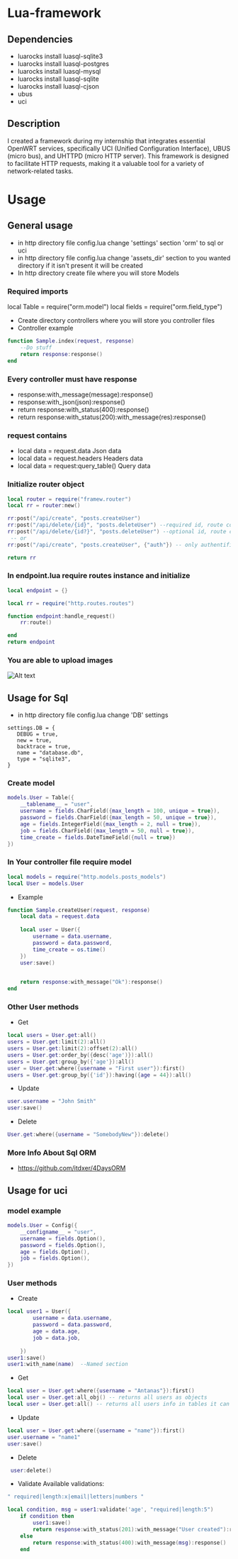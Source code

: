 # Lua-framework


## Dependencies
 - luarocks install luasql-sqlite3
 - luarocks install luasql-postgres
 - luarocks install luasql-mysql
 - luarocks install luasql-sqlite
 - luarocks install luasql-cjson
 - ubus
 - uci



## Description


I created a framework during my internship that integrates essential OpenWRT services, specifically UCI (Unified Configuration Interface), UBUS (micro bus), and UHTTPD (micro HTTP server). This framework is designed to facilitate HTTP requests, making it a valuable tool for a variety of network-related tasks.



# Usage


## General usage
 - in http directory file config.lua change 'settings' section 'orm' to sql or uci
 - in http directory file config.lua change 'assets_dir' section to you wanted directory if it isn't present it will be created
 - In http directory create file where you will store Models

### Required imports 

local Table = require("orm.model")
local fields = require("orm.field_type")

 - Create directory controllers where you will store you controller files
 - Controller example
```lua
function Sample.index(request, response)
    --Do stuff
    return response:response()
end
```

 ### Every controller must have response
 
 - response:with_message(message):response()
 - response:with_json(json):response()
 - return response:with_status(400):response()
 - return response:with_status(200):with_message(res):response()

### request contains

 - local data = request.data   Json data
 - local data = request.headers   Headers data
 - local data = request:query_table()   Query  data


### Initialize router object
```lua
local router = require("framew.router")
local rr = router:new()

rr:post("/api/create", "posts.createUser")
rr:post("/api/delete/{id}", "posts.deleteUser") --required id, route could look like this -> localhost/api/delete/1
rr:post("/api/delete/{id?}", "posts.deleteUser") --optional id, route could look like this -> localhost/api/delete/1 or localhost/api/delete
 -- or 
rr:post("/api/create", "posts.createUser", {"auth"}) -- only authentificated users can access this endpoint

return rr
```
### In endpoint.lua require routes instance and initialize 
```lua
local endpoint = {}

local rr = require("http.routes.routes")

function endpoint:handle_request()
    rr:route()

end
return endpoint
```
### You are able to upload images
![Alt text](image.png)


## Usage for Sql
 - in http directory file config.lua change 'DB' settings

 ```
 settings.DB = {
    DEBUG = true,
    new = true,
    backtrace = true,
    name = "database.db",
    type = "sqlite3",
}
 ```

 ### Create model
```lua
models.User = Table({
    __tablename__ = "user",
    username = fields.CharField({max_length = 100, unique = true}),
    password = fields.CharField({max_length = 50, unique = true}),
    age = fields.IntegerField({max_length = 2, null = true}),
    job = fields.CharField({max_length = 50, null = true}),
    time_create = fields.DateTimeField({null = true})
})
```
 ### In Your controller file require model
```lua
local models = require("http.models.posts_models")
local User = models.User
```

 - Example
```lua
function Sample.createUser(request, response)
    local data = request.data
   
    local user = User({
        username = data.username,
        password = data.password,
        time_create = os.time()
    })
    user:save()

   
    return response:with_message("Ok"):response()
end
```
### Other User methods

 - Get
```lua
local users = User.get:all()
users = User.get:limit(2):all()
users = User.get:limit(2):offset(2):all()
users = User.get:order_by({desc('age')}):all()
users = User.get:group_by({'age'}):all()
user = User.get:where({username = "First user"}):first()
users = User.get:group_by({'id'}):having({age = 44}):all()
```

 - Update
```lua
user.username = "John Smith"
user:save()
```
 - Delete
```lua
User.get:where({username = "SomebodyNew"}):delete()
```
### More Info About Sql ORM
 - https://github.com/itdxer/4DaysORM

## Usage for uci 

### model example
```lua
models.User = Config({
    __configname__ = "user",
    username = fields.Option(),
    password = fields.Option(),
    age = fields.Option(),
    job = fields.Option(),
})
```
### User methods

 - Create
```lua
local user1 = User({
        username = data.username,
        password = data.password,
        age = data.age,
        job = data.job,
 
    })
user1:save()
user1:with_name(name)  --Named section
```
 - Get
```lua
local user = User.get:where({username = "Antanas"}):first()
local user = User.get:all_obj() -- returns all users as objects
local user = User.get:all() -- returns all users info in tables it can be converted to json

```
 - Update
```lua
local user = User.get:where({username = "name"}):first()
user.username = "name1"
user:save()
```

 - Delete
```lua
 user:delete()
```
 - Validate
 Available validations: 
```lua
" required|length:x|email|letters|numbers "
```
```lua
local condition, msg = user1:validate('age', "required|length:5")
    if condition then
        user1:save()
        return response:with_status(201):with_message("User created"):response()     
    else
        return response:with_status(400):with_message(msg):response()
    end
```
